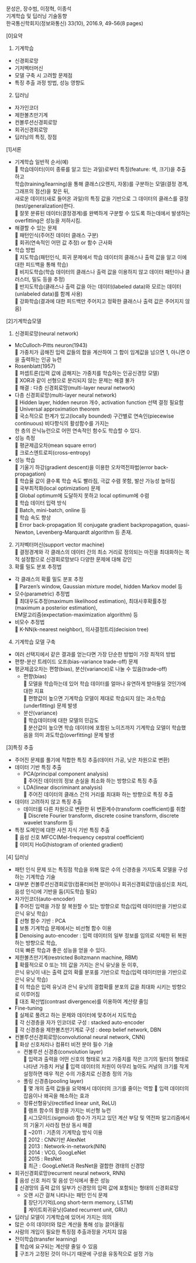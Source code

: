 문성은, 장수범, 이정혁, 이종석   
기계학습 및 딥러닝 기술동향   
한국통신학회지(정보와통신) 33(10), 2016.9, 49-56(8 pages)   

[0]요약   
1. 기계학습
- 신경회로망
- 기저벡터머신   
- 모델 구축 시 고려할 문제점   
- 특징 추출 과정 방법, 성능 영향도   
2. 딥러닝
- 자가인코더
- 제한볼츠만기계
- 컨볼루션신경회로망
- 회귀신경회로망
- 딥러닝의 특징, 장점


[1]서론
* 기계학습 일반적 순서(예)   
	학습데이터(이미 종류를 알고 있는 과일)로부터 특징(feature: 색, 크기)을 추출하고       
학습(training/learning)을 통해 클래스(오렌지, 자몽)를 구분하는 모델(결정 경계, 그래프의 점선)을 찾은 뒤,     
새로운 데이터(새로 들어온 과일)의 특징 값을 기반으로 그 데이터의 클래스를 결정(test/generalization)한다.     
	잘못 분류된 데이터(결정경계)를 완벽하게 구분할 수 있도록 하는데에서 발생하는 overfitting은 성능을 저하시킴.      
* 해결할 수 있는 문제   
	패턴인식(주어진 데이터 클래스 구분)   
	회귀(연속적인 어떤 값 추정) or 함수 근사화   
* 학습 방법   
	지도학습(패턴인식, 회귀 문제에서 학습 데이터의 클래스나 출력 값을 알고 이에 대한 피드백을 통해 학습)   
	비지도학습(학습 데이터의 클래스나 출력 값을 이용하지 않고 데이터 패턴이나 클러스터, 밀도 등을 추정)   
	반지도학습(클래스나 출력 값을 아는 데이터(labeled data)와 모르는 데이터(unlabeled data)를 함께 사용)   
	강화학습(결과에 대한 피드백만 주어지고 정확한 클래스나 출력 값은 주어지지 않음)   

[2]기계학습모델   
1. 신경회로망(neural network)    
*	McCulloch-Pitts neuron(1943)   
   가중치가 곱해진 입력 값들의 합을 계산하여 그 합이 임계값을 넘으면 1, 아니면 0을 출력하는 인공 뉴런   
*	Rosenblatt(1957)   
  	퍼셉트론(입력 값에 곱해지는 가중치를 학습하는 인공신경망 모델)   
  	XOR과 같이 선형으로 분리되지 않는 문제는 해결 불가   
  	해결 : 다층 신경회로망(multi-layer neural network)    
*	다층 신경회로망(multi-layer neural network)   
  	Hidden layer, hidden neuron 개수, activation function 선택 결정 필요함   
  	Universal approximation theorem         
    	국소적으로 한계가 있고(locally bounded) 구간별로 연속인(piecewise continuous) 비다항식의 활성함수를 가지는    
    한 층의 은닉뉴런으로 어떤 연속적인 함수도 학습할 수 있다.   
*	성능 측정   
  	평균제곱오차(mean square error)   
  	크로스엔트로피(cross-entropy)   
*	성능 학습   
  	기울기 하강(gradient descent)을 이용한 오차역전파법(error back-propagation)   
  	학습율 값이 클수록 학습 속도 빨라짐, 극값 수렴 못함, 발산 가능성 높아짐   
  	국부최적화(local optimization) 문제   
    	Global optimum에 도달하지 못하고 local optimum에 수렴   
  	학습 데이터 입력 방식   
    	Batch, mini-batch, online 등   
  	학습 속도 향상   
    	Error back-propagation 외 conjugate gradient backpropagation, quasi-Newton, Levenberg-Marquardt algorithm 등 존재.   
2. 기저벡터머신(support vector machine)   
  	결정경계와 각 클래스의 데이터 간의 최소 거리로 정의되는 마진을 최대화하는 목적 설정함으로 
  신경회로망보다 다양한 문제에 대해 강인     
3. 확률 밀도 분포 추정법   
  *	각 클래스의 확률 밀도 분포 추정   
    	Parzen’s window, Gaussian mixture model, hidden Markov model 등   
  *	모수(parametric) 추정법   
    	최대우도추정(maximum likelihood estimation), 최대사후확률추정(maximum a posterior estimation),   
    EM알고리즘(expectation-maximization algorithm) 등   
  *	비모수 추정법   
    	K-NN(k-nearest neighbor), 의사결정트리(decision tree)   
4. 기계학습 모델 구축   
  *	여러 선택지에서 같은 결과를 얻는다면 가장 단순한 방법이 가장 최적의 방법   
  *	편향-분산 트레이드 오프(bias-variance trade-off) 문제   
  * 평균제곱오차는 편향(bias), 분산(variance)로 나눌 수 있음(trade-off)    
      *	편향(bias)   
        	모델을 학습하는데 있어 학습 데이터를 얼마나 유연하게 받아들일 것인가에 대한 지표   
        	편향값이 높으면 기계학습 모델이 제대로 학습되지 않는 과소학습(underfitting) 문제 발생    
      *	분산(variance)    
        	학습데이터에 대한 모델의 민감도    
        	분산값이 높으면 학습 데이터에 포함된 노이즈까지 기계학습 모델이 학습했음을 의미 과도학습(overfitting) 문제 발생    
 
[3]특징 추출   
*	주어진 문제를 풀기에 적합한 특징 추출(데이터 가공, 낮은 차원으로 변환)   
  *	데이터 기반 특징 추출   
    *	PCA(principal component analysis)   
    	주어진 데이터의 정보 손실을 최소화 하는 방향으로 특징 추출   
    *	LDA(linear discriminant analysis)   
    	주어진 데이터의 클래스 간의 거리를 최대화 하는 방향으로 특징 추출   
*	데이터 고려하지 않고 특징 추출   
    *	데이터를 다른 차원으로 변환한 뒤 변환계수(transform coefficient)를 취함   
      	Discrete Fourier transform, discrete cosine transform, discrete wavelet transform 등   
*	특정 도메인에 대한 사전 지식 기반 특징 추출   
  	음성 신호 MFCC(Mel-frequency cepstral coefficient)   
  	이미지 HoG(histogram of oriented gradient)   

[4] 딥러닝
  *	패턴 인식 문제 또는 특징점 학습을 위해 많은 수의 신경층을 가지도록 모델을 구성하는 기계학습 기술
  *	대부분 컨볼루션신경회로망(컴퓨터비전 분야)이나 회귀신경회로망(음성신호 처리, 음성 인식)에 기반을 둠(지도학습 필요)
  *	자가인코더(auto-encoder)   
    	주어진 입력을 가장 잘 복원할 수 있는 방향으로 학습(입력 데이터만을 기반으로 은닉 유닛 학습)   
    	선형 함수 기반 : PCA   
    	보통 기계학습 문제에서는 비선형 함수 이용   
    	Denoising auto-encoder : 입력 데이터의 일부 정보를 임의로 삭제한 뒤 복원하는 방향으로 학습,   
    더욱 빠른 학습과 좋은 성능을 얻을 수 있다.   
  *	제한볼츠만기계(restricted Boltzmann machine, RBM)   
    	확률적으로 0 또는 1의 값을 가지는 은닉 유닛을 둔 이후,    
    은닉 유닛이 내는 출력 값의 확률 분포를 기반으로 학습(입력 데이터만을 기반으로 은닉 유닛 학습)   
    	이 학습은 입력 유닛과 은닉 유닛의 결합확률 분포의 값을 최대화 시키는 방향으로 이루어짐   
    	대조 확산법(contrast divergence)를 이용하여 계산량 줄임   
  *	Fine-tuning   
    	실제로 풀려고 하는 문제와 데이터에 맞추어서 지도학습        
    	각 신경층을 자가 인코더로 구성 : stacked auto-encoder      
    	각 신경층을 제한볼츠만기계로 구성 : deep belief network, DBN      
  *	컨볼루션신경회로망(convolutional neural network, CNN)   
    	화상 신호처리나 컴퓨터 비전 분야 필수 기술   
    *	컨볼루션 신경층(convolution layer)   
    	입력과 출력을 어떤 신호의 형태로 보고 가중치를 작은 크기의 필터의 형태로 나타낸 가중치 커널
    	입력 데이터의 차원이 아무리 높아도 커널의 크기를 작게 설정하면 매우 적은 수의 가중치로 신경층 정의 가능
    *	폴링 신경층(pooling layer)   
    	몇 개의 출력 값들을 요약해서 데이터의 크기를 줄이는 역할
    	입력 데이터의 잡음이나 왜곡을 해소하는 효과
    *	정류선형유닛(rectified linear unit, ReLU)   
    	램프 함수의 활성을 가지는 비선형 뉴런   
    	시그모이드(sigmoid) 함수가 가지고 있던 계산 부담 및 역전파 알고리즘에서의 기울기 사라짐 현상 동시 해결   
    	~2011 : 기존의 기계학습 방식 이용   
    	2012 : CNN기반 AlexNet   
    	2013 : Network-in-network(NIN)   
    	2014 : VCG, GoogLeNet   
    	2015 : ResNet   
    	최근 : GoogLeNet과 ResNet을 결합한 경태의 신경망   
  *	회귀신경회로망(recurrent neural network, RNN)   
    	음성 신호 처리 및 음성 인식에서 좋은 성능      
    	신경망의 출력 값의 일부가 신경망의 입력 값에 포함되는 형태의 신경회로망     
    *	오랜 시간 걸쳐 나타나는 패턴 인식 문제     
      	장단기기억(Long short-term memory, LSTM)   
      	게이트회귀유닛(Gated recurrent unit, GRU)               
*	딥러닝 모델이 기계학습에 있어서 가지는 의의  
  *	많은 수의 데이터와 많은 계산을 통해 성능 끌어올림  
  *	사람의 개입이 필요한 특징점 추출과정을 거치지 않음  
  *	전이학습(transfer learning)  
    	학습에 요구되는 계산량 줄일 수 있음  
    	구조가 고정된 것이 아니기 때문에 구성을 유동적으로 설정 가능  











